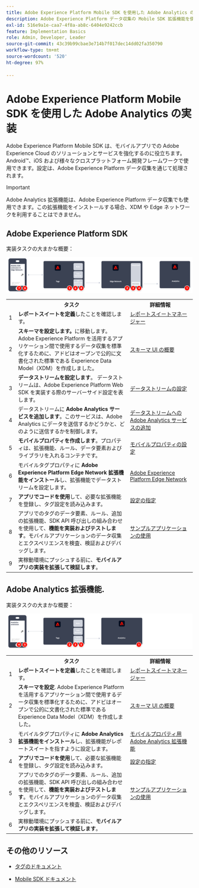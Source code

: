 ```yaml
---
title: Adobe Experience Platform Mobile SDK を使用した Adobe Analytics の実装
description: Adobe Experience Platform データ収集の Mobile SDK 拡張機能を使用して、Adobe Analytics にデータを送信します。
exl-id: 516e9a1e-caa7-4f8a-ab8c-6404e9242ccb
feature: Implementation Basics
role: Admin, Developer, Leader
source-git-commit: 43c39b99cbae3e714b7f017dec14dd02fa350790
workflow-type: tm+mt
source-wordcount: '520'
ht-degree: 97%

---
```


# Adobe Experience Platform Mobile SDK を使用した Adobe Analytics の実装

Adobe Experience Platform Mobile SDK は、モバイルアプリでの Adobe Experience Cloud のソリューションとサービスを強化するのに役立ちます。Android™、iOS および様々なクロスプラットフォーム開発フレームワークで使用できます。設定は、Adobe Experience Platform データ収集を通じて処理されます。

>[!IMPORTANT]
>
>Adobe Analytics 拡張機能は、Adobe Experience Platform データ収集でも使用できます。この拡張機能をインストールする場合、XDM や Edge ネットワークを利用することはできません。

## Adobe Experience Platform SDK

実装タスクの大まかな概要：

![Analytics 拡張機能ワークフローを使用した Adobe Analytics](../../assets/mobilesdk-annotated.png)

<table style="width:100%">

<tr>
<th style="width:5%"></th><th style="width:60%"><b>タスク</b></th><th style="width:35%"><b>詳細情報</b></th>
</tr>

<tr>
<td>1</td>
<td><b>レポートスイートを定義</b>したことを確認します。</td>
<td><a href="../../../admin/admin/c-manage-report-suites/report-suites-admin.md">レポートスイートマネージャー</a></td>
</tr>

<tr>
<td>2</td>
<td><b>スキーマを設定します。</b>に移動します。Adobe Experience Platform を活用するアプリケーション間で使用するデータ収集を標準化するために、アドビはオープンで公的に文書化された標準である Experience Data Model（XDM）を作成しました。</td>
<td><a href="https://experienceleague.adobe.com/docs/experience-platform/xdm/ui/overview.html?lang=ja">スキーマ UI の概要</a></td>
</tr>

<tr>
<td>3</td>
<td><b>データストリームを設定します</b>。 データストリームは、Adobe Experience Platform Web SDK を実装する際のサーバーサイド設定を表します。</td>
<td><a href="https://experienceleague.adobe.com/docs/experience-platform/edge/datastreams/configure.html?lang=ja">データストリームの設定<a></td> 
</tr>

<td>4</td>
<td>データストリームに <b>Adobe Analytics サービスを追加します</b>。このサービスは、Adobe Analytics にデータを送信するかどうかと、どのように送信するかを制御します。</td>
<td><a href="https://experienceleague.adobe.com/docs/experience-platform/edge/datastreams/configure.html#analytics">データストリームへの Adobe Analytics サービスの追加</a></td>
</tr>

<tr>
<td>5</td>
<td><b>モバイルプロパティを作成します</b>。プロパティは、拡張機能、ルール、データ要素およびライブラリを入れるコンテナです。</td>
<td><a href="https://developer.adobe.com/client-sdks/documentation/getting-started/create-a-mobile-property/">モバイルプロパティの設定</a></tr>

<tr>
<td>6</td>
<td>モバイルタグプロパティに <b>Adobe Experience Platform Edge Network 拡張機能をインストール</b>し、拡張機能でデータストリームを設定します。</td>
<td><a href="https://developer.adobe.com/client-sdks/documentation/edge-network/">Adobe Experience Platform Edge Network</a>
</tr>

<tr>
<td>7</td>
<td><b>アプリでコードを使用</b>して、必要な拡張機能を登録し、タグ設定を読み込みます。</td>
<td><a href="https://developer.adobe.com/client-sdks/documentation/user-guides/getting-started-with-platform/overview/#set-up-the-configuration">設定の指定</a></td>
</tr>

<tr>
<td>8</td>
<td>アプリでのタグのデータ要素、ルール、追加の拡張機能、SDK API 呼び出しの組み合わせを使用して、<b>機能を実装およびテストします</b>。モバイルアプリケーションのデータ収集とエクスペリエンスを検査、検証およびデバッグします。</td>
<td><a href="https://developer.adobe.com/client-sdks/documentation/user-guides/getting-started-with-platform/overview/#use-the-sample-application">サンプルアプリケーションの使用</a>
</tr>

<tr>
<td>9</td>
<td>実稼動環境にプッシュする前に、<b>モバイルアプリの実装を拡張して検証します</b>。</td>
<td></td> 
</tr>

</table>


## Adobe Analytics 拡張機能.

実装タスクの大まかな概要：

![Analytics 拡張機能ワークフローを使用した Adobe Analytics](../../assets/mobilesdk-analytics-annotated.png)

<table style="width:100%">

<tr>
<th style="width:5%"></th><th style="width:60%"><b>タスク</b></th><th style="width:35%"><b>詳細情報</b></th>
</tr>

<tr>
<td>1</td>
<td><b>レポートスイートを定義</b>したことを確認します。</td>
<td><a href="../../../admin/admin/c-manage-report-suites/report-suites-admin.md">レポートスイートマネージャー</a></td>
</tr>

<tr>
<td>2</td>
<td><b>スキーマを設定</b>. Adobe Experience Platform を活用するアプリケーション間で使用するデータ収集を標準化するために、アドビはオープンで公的に文書化された標準である Experience Data Model（XDM）を作成しました。</td>
<td><a href="https://experienceleague.adobe.com/docs/experience-platform/xdm/ui/overview.html?lang=ja">スキーマ UI の概要</a></td>
</tr>

<tr>
<td>3</td>
<td>モバイルタグプロパティに <b>Adobe Analytics 拡張機能をインストール</b>し、拡張機能がレポートスイートを指すように設定します。</td>
<td><a href="https://developer.adobe.com/client-sdks/documentation/adobe-analytics/">モバイルプロパティ用 Adobe Analytics 拡張機能</a>
</tr>

<tr>
<td>4</td>
<td><b>アプリでコードを使用</b>して、必要な拡張機能を登録し、タグ設定を読み込みます。</td>
<td><a href="https://developer.adobe.com/client-sdks/documentation/user-guides/getting-started-with-platform/overview/#set-up-the-configuration">設定の指定</a></td>
</tr>

<tr>
<td>5</td>
<td>アプリでのタグのデータ要素、ルール、追加の拡張機能、SDK API 呼び出しの組み合わせを使用して、<b>機能を実装およびテストします</b>。モバイルアプリケーションのデータ収集とエクスペリエンスを検査、検証およびデバッグします。</td>
<td><a href="https://developer.adobe.com/client-sdks/documentation/user-guides/getting-started-with-platform/overview/#use-the-sample-application">サンプルアプリケーションの使用</a>
</tr>

<tr>
<td>6</td>
<td>実稼動環境にプッシュする前に、<b>モバイルアプリの実装を拡張して検証します</b>。</td>
<td></td> 
</tr>

</table>

## その他のリソース

- [タグのドキュメント](https://experienceleague.adobe.com/docs/experience-platform/tags/home.html?lang=ja#)

- [Mobile SDK ドキュメント](https://developer.adobe.com/client-sdks/documentation/)
